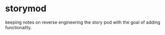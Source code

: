 # storymod
keeping notes on reverse engineering the story pod with the goal of adding functionality.
